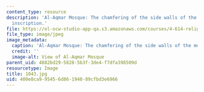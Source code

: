 ```yaml
---
content_type: resource
description: 'Al-Aqmar Mosque: The chamfering of the side walls of the mosque with
  inscription.'
file: https://ol-ocw-studio-app-qa.s3.amazonaws.com/courses/4-614-religious-architecture-and-islamic-cultures-fall-2002/400e8ca995456d86194089cfbd3e6966_1043.jpg
file_type: image/jpeg
image_metadata:
  caption: 'Al-Aqmar Mosque: The chamfering of the side walls of the mosque with inscription.'
  credit: ''
  image-alt: View of Al-Aqmar Mosque
parent_uid: 4882bd29-5828-5b3f-3de4-f7dfa398509d
resourcetype: Image
title: 1043.jpg
uid: 400e8ca9-9545-6d86-1940-89cfbd3e6966
---
```

